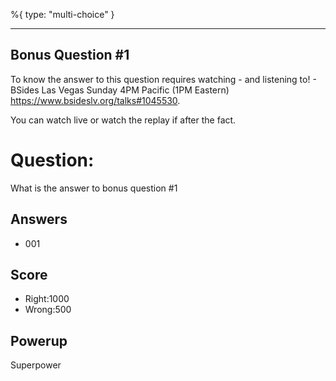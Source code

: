 %{
 type: "multi-choice"
}

---
## Bonus Question #1

To know the answer to this question requires
watching - and listening to! -
BSides Las Vegas Sunday 4PM Pacific (1PM Eastern)
https://www.bsideslv.org/talks#1045530.

You can watch live or watch the replay
if after the fact.

# Question:
What is the answer to bonus question #1

## Answers
* 001

## Score
- Right:1000
- Wrong:500

## Powerup
Superpower
